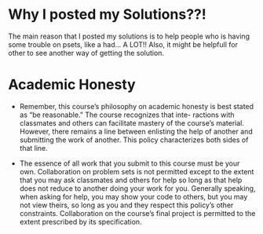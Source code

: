 # Why I posted my Solutions??!

The main reason that I posted my solutions is to help people who is having some trouble on psets, like a had... A LOT!!
Also, it might be helpfull for other to see another way of getting the solution.

# Academic Honesty

* Remember, this course’s philosophy on academic honesty is best stated as “be reasonable.” The course recognizes that inte-
  ractions with classmates and others can facilitate mastery of the course’s material. However, there remains a line between
  enlisting the help of another and submitting the work of another. This policy characterizes both sides of that line.

* The essence of all work that you submit to this course must be your own. Collaboration on problem sets is not permitted except
  to the extent that you may ask classmates and others for help so long as that help does not reduce to another doing your work
  for you. Generally speaking, when asking for help, you may show your code to others, but you may not view theirs, so long as
  you and they respect this policy’s other constraints. Collaboration on the course’s final project is permitted to the extent
  prescribed by its specification.
